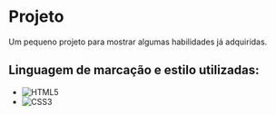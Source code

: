 
#  Projeto 

Um pequeno projeto para mostrar algumas habilidades já adquiridas.

## Linguagem de marcação e estilo utilizadas:
- ![HTML5](https://img.shields.io/badge/HTML5-668?style=for-the-badge&logo=html5)
- ![CSS3](https://img.shields.io/badge/CSS3-668?style=for-the-badge&logo=css3&logoColor=264CE4)

